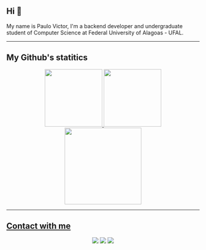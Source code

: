 <h2>Hi 👋</h2>

<p>My name is Paulo Victor, I'm a backend developer and undergraduate student of Computer Science at Federal University of Alagoas - UFAL.</p>
<hr>
<h2>My Github's statitics</h2>
<div align="center">
  <a href="https://github.com/paulov59">
  <img height="150em" src="https://github-readme-streak-stats.herokuapp.com/?user=paulov59&theme=github-dark-blue&hide_border=true"/>
  <img height="150em" src="https://github-readme-stats-paulov59.vercel.app/api?username=paulov59&show_icons=true&theme=github_dark&rank_icon=github&include_all_commits=true&hide_border=true"/>
  <img height="200em" src="https://github-readme-stats-paulov59.vercel.app/api/top-langs/?username=paulov59&layout=compact&langs_count=7&theme=github_dark&hide_border=true"/>
</div>
<hr>
<h2>Contact with me</h2>
<div align="center">
    <a href = "mailto:pvls2@ic.ufal.br"><img src="https://img.shields.io/badge/Gmail-D14836?style=for-the-badge&logo=gmail&logoColor=white" target="_blank"></a>
    <a href="https://www.linkedin.com/in/paulo-severiano/" target="_blank"><img src="https://img.shields.io/badge/-LinkedIn-%230077B5?style=for-the-badge&logo=linkedin&logoColor=white" target="_blank"></a>
    <a href = "mailto:paulo.victor@nees.ufal.br"><img src="https://img.shields.io/badge/Gmail-D14836?style=for-the-badge&logo=gmail&logoColor=white" target="_blank"></a>
</div>
